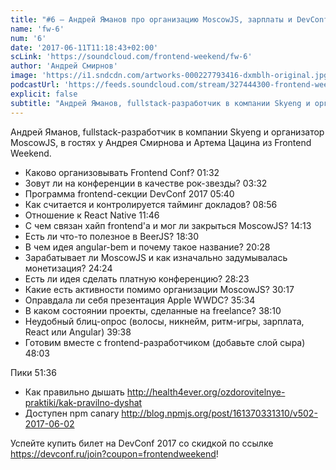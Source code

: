 ```yaml
---
title: "#6 – Андрей Яманов про организацию MoscowJS, зарплаты и DevConf"
name: 'fw-6'
num: '6'
date: '2017-06-11T11:18:43+02:00'
scLink: 'https://soundcloud.com/frontend-weekend/fw-6'
author: 'Андрей Смирнов'
image: 'https://i1.sndcdn.com/artworks-000227793416-dxmblh-original.jpg'
podcastUrl: 'https://feeds.soundcloud.com/stream/327444300-frontend-weekend-fw-6.m4a'
explicit: false
subtitle: "Андрей Яманов, fullstack-разработчик в компании Skyeng и организатор MoscowJS, в гостях у Андрея Смирнова и Артема Цацина из Frontend Weekend."
---
```

Андрей Яманов, fullstack-разработчик в компании Skyeng и организатор MoscowJS, в гостях у Андрея Смирнова и Артема Цацина из Frontend Weekend.

- Каково организовывать Frontend Conf? <timecode>01:32</timecode>
- Зовут ли на конференции в качестве рок-звезды? <timecode>03:32</timecode>
- Программа frontend-секции DevConf 2017 <timecode>05:40</timecode>
- Как считается и контролируется тайминг докладов? <timecode>08:56</timecode>
- Отношение к React Native <timecode>11:46</timecode>
- С чем связан хайп frontend'а и мог ли закрыться MoscowJS? <timecode>14:13</timecode>
- Есть ли что-то полезное в BeerJS? <timecode>18:30</timecode>
- В чем идея angular-bem и почему такое название? <timecode>20:28</timecode>
- Зарабатывает ли MoscowJS и как изначально задумывалась монетизация? <timecode>24:24</timecode>
- Есть ли идея сделать платную конференцию? <timecode>28:23</timecode>
- Какие есть активности помимо организации MoscowJS? <timecode>30:17</timecode>
- Оправдала ли себя презентация Apple WWDC? <timecode>35:34</timecode>
- В каком состоянии проекты, сделанные на freelance? <timecode>38:10</timecode>
- Неудобный блиц-опрос (волосы, никнейм, ритм-игры, зарплата, React или Angular) <timecode>39:38</timecode>
- Готовим вместе с frontend-разработчиком (добавьте слой сыра) <timecode>48:03</timecode>

Пики <timecode>51:36</timecode>
- Как правильно дышать http://health4ever.org/ozdorovitelnye-praktiki/kak-pravilno-dyshat
- Доступен npm canary http://blog.npmjs.org/post/161370331310/v502-2017-06-02

Успейте купить билет на DevConf 2017 со скидкой по ссылке https://devconf.ru/join?coupon=frontendweekend!